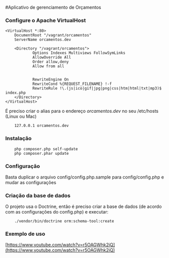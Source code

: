 #Aplicativo de gerenciamento de Orçamentos

### Configure o Apache VirtualHost

	<VirtualHost *:80>
        DocumentRoot "/vagrant/orcamentos"
        ServerName orcamentos.dev

        <Directory "/vagrant/orcamentos">
                Options Indexes Multiviews FollowSymLinks
                AllowOverride All
                Order allow,deny
                Allow from all


                RewriteEngine On
                RewriteCond %{REQUEST_FILENAME} !-f
                RewriteRule !\.(js|ico|gif|jpg|png|css|htm|html|txt|mp3)$ index.php
        </Directory>
	</VirtualHost>

É preciso criar o alias para o endereço _orcamentos.dev_ no seu /etc/hosts (Linux ou Mac)

        127.0.0.1 orcamentos.dev

### Instalação

        php composer.php self-update
        php composer.phar update

### Configuração

Basta duplicar o arquivo config/config.php.sample para config/config.php e mudar as configurações

### Criação da base de dados

O projeto usa o Doctrine, então é preciso criar a base de dados (de acordo com as configurações do config.php) e executar:
        
        ./vendor/bin/doctrine orm:schema-tool:create

### Exemplo de uso

[https://www.youtube.com/watch?v=r5OAGWhk2iQ](https://www.youtube.com/watch?v=r5OAGWhk2iQ)